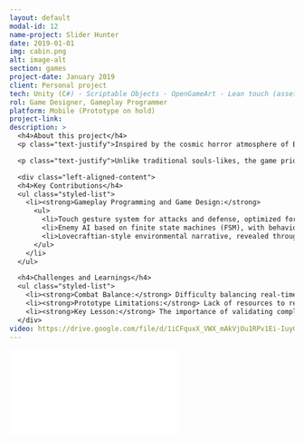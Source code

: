 ```yaml
---
layout: default
modal-id: 12
name-project: Slider Hunter
date: 2019-01-01
img: cabin.png
alt: image-alt
section: games
project-date: January 2019
client: Personal project
tech: Unity (C#) - Scriptable Objects - OpenGameArt - Lean touch (asset)
rol: Game Designer, Gameplay Programmer
platform: Mobile (Prototype on hold)
project-link: 
description: >
  <h4>About this project</h4>
  <p class="text-justify">Inspired by the cosmic horror atmosphere of Bloodborne (From Software) and the mythos of H.P. Lovecraft, this mobile prototype offered a real-time tactical combat experience. The player takes on the role of a cursed soldier who must enter a city plagued by aberrant creatures to save his family, gradually uncovering the truth behind the curse.</p>

  <p class="text-justify">Unlike traditional souls-likes, the game prioritized a gesture-based combat system (swipes and taps on the screen) to execute attacks, dodge or block, creating a dynamic similar to "real-time turn-based combat."</p>

  <div class="left-aligned-content">
  <h4>Key Contributions</h4>
  <ul class="styled-list">
    <li><strong>Gameplay Programming and Game Design:</strong>
      <ul>
        <li>Touch gesture system for attacks and defense, optimized for mobile screens.</li>
        <li>Enemy AI based on finite state machines (FSM), with behaviors reactive to the player's position and health.</li>
        <li>Lovecraftian-style environmental narrative, revealed through enemy encounters and brief dialogue.Lovecraftian-style environmental narrative, revealed through enemy encounters and brief dialogue.</li>
      </ul>
    </li>
  </ul>

  <h4>Challenges and Learnings</h4>
  <ul class="styled-list">
    <li><strong>Combat Balance:</strong> Difficulty balancing real-time speed with the required precision of gestures.</li>
    <li><strong>Prototype Limitations:</strong> Lack of resources to refine visual feedback (e.g., clear hit animations).</li>
    <li><strong>Key Lesson:</strong> The importance of validating complex touch mechanics early.</li>
  </div>
video: https://drive.google.com/file/d/1iCFquxX_VWX_mAkVjOu1RPv1Ei-IuyG7/preview
---
```


<div class="embed-responsive" style="background: url('img/portfolio/{{ post.img }}') center/cover;">
  <iframe 
    src="{{ page.video }}" 
    frameborder="0"
    allow="accelerometer; autoplay; clipboard-write; encrypted-media; gyroscope; picture-in-picture" 
    allowfullscreen
    class="w-full h-full">
  </iframe>
</div>